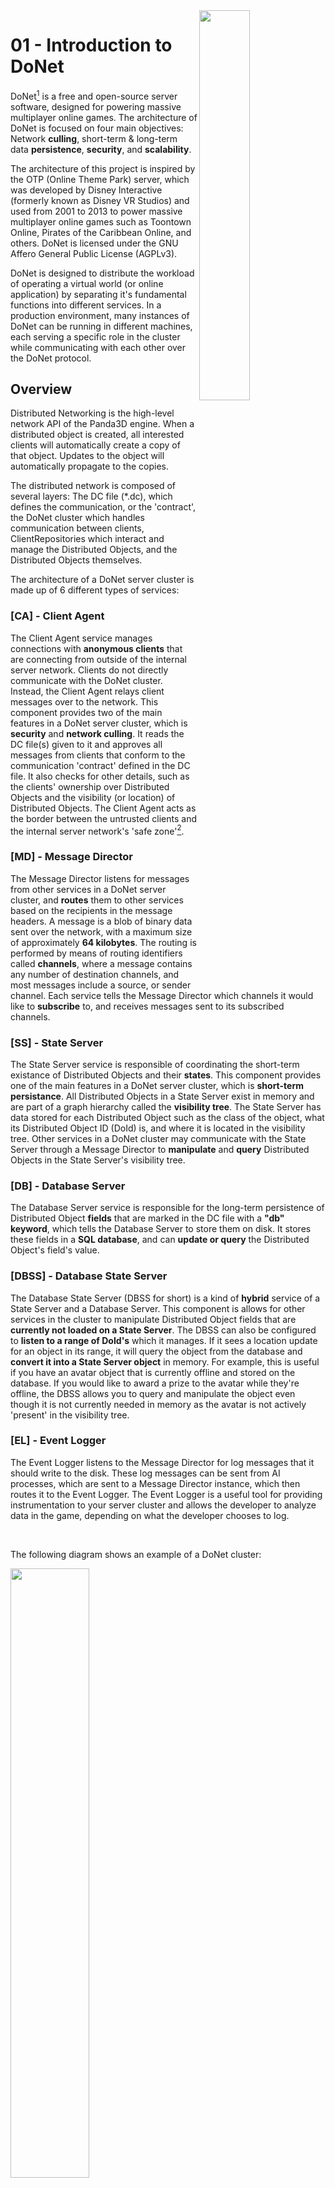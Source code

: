 <img src="../logo/donet_banner.png" align="right" width="40%"/>

# 01 - Introduction to DoNet

DoNet[^1] is a free and open-source server software, designed for powering massive
multiplayer online games. The architecture of DoNet is focused on four main
objectives: Network **culling**, short-term & long-term data **persistence**, 
**security**, and **scalability**.

The architecture of this project is inspired by the OTP (Online Theme Park) server, 
which was developed by Disney Interactive (formerly known as Disney VR Studios) 
and used from 2001 to 2013 to power massive multiplayer online games such as 
Toontown Online, Pirates of the Caribbean Online, and others. DoNet is licensed 
under the GNU Affero General Public License (AGPLv3).

DoNet is designed to distribute the workload of operating a virtual world (or online 
application) by separating it's fundamental functions into different services. In a 
production environment, many instances of DoNet can be running in different machines, 
each serving a specific role in the cluster while communicating with each other over 
the DoNet protocol.

[^1]: An acronym for 'Distributed Object Networking'.

## Overview

Distributed Networking is the high-level network API of the Panda3D engine. When a 
distributed object is created, all interested clients will automatically create a 
copy of that object. Updates to the object will automatically propagate to the copies.

The distributed network is composed of several layers: The DC file (*.dc), which defines 
the communication, or the 'contract', the DoNet cluster which handles communication between 
clients, ClientRepositories which interact and manage the Distributed Objects, 
and the Distributed Objects themselves.

The architecture of a DoNet server cluster is made up of 6 different types of services:

### **[CA] - Client Agent**

  The Client Agent service manages connections with **anonymous clients** that are connecting 
  from outside of the internal server network. Clients do not directly communicate with the 
  DoNet cluster. Instead, the Client Agent relays client messages over to the network. This 
  component provides two of the main features in a DoNet server cluster, which is **security** 
  and **network culling**. It reads the DC file(s) given to it and approves all messages from 
  clients that conform to the communication 'contract' defined in the DC file. It also checks 
  for other details, such as the clients' ownership over Distributed Objects and the visibility 
  (or location) of Distributed Objects. The Client Agent acts as the border between the untrusted 
  clients and the internal server network's 'safe zone'[^2].

[^2]: See the example diagram in this document for context.
  
### **[MD] - Message Director**
  
  The Message Director listens for messages from other services in a DoNet server cluster, 
  and **routes** them to other services based on the recipients in the message headers. A 
  message is a blob of binary data sent over the network, with a maximum size of approximately 
  **64 kilobytes**. The routing is performed by means of routing identifiers called **channels**, 
  where a message contains any number of destination channels, and most messages include a source, 
  or sender channel. Each service tells the Message Director which channels it would like to 
  **subscribe** to, and receives messages sent to its subscribed channels.
  
### **[SS] - State Server**
  
  The State Server service is responsible of coordinating the short-term existance of Distributed 
  Objects and their **states**. This component provides one of the main features in a DoNet server 
  cluster, which is **short-term persistance**. All Distributed Objects in a State Server exist 
  in memory and are part of a graph hierarchy called the **visibility tree**. The State Server has 
  data stored for each Distributed Object such as the class of the object, what its Distributed 
  Object ID (DoId) is, and where it is located in the visibility tree. Other services in a DoNet 
  cluster may communicate with the State Server through a Message Director to **manipulate** and 
  **query** Distributed Objects in the State Server's visibility tree.

### **[DB] - Database Server**
  
  The Database Server service is responsible for the long-term persistence of Distributed Object 
  **fields** that are marked in the DC file with a **"db" keyword**, which tells the Database 
  Server to store them on disk. It stores these fields in a **SQL database**, and can **update or 
  query** the Distributed Object's field's value.
  
### **[DBSS] - Database State Server**
  
  The Database State Server (DBSS for short) is a kind of **hybrid** service of a State 
  Server and a Database Server. This component is allows for other services in the cluster 
  to manipulate Distributed Object fields that are **currently not loaded on a State Server**. 
  The DBSS can also be configured to **listen to a range of DoId's** which it manages. If 
  it sees a location update for an object in its range, it will query the object from the 
  database and **convert it into a State Server object** in memory. For example, this is 
  useful if you have an avatar object that is currently offline and stored on the database. 
  If you would like to award a prize to the avatar while they're offline, the DBSS allows 
  you to query and manipulate the object even though it is not currently needed in memory 
  as the avatar is not actively 'present' in the visibility tree.
  
### **[EL] - Event Logger**
  
  The Event Logger listens to the Message Director for log messages that it should
  write to the disk. These log messages can be sent from AI processes, which are sent to
  a Message Director instance, which then routes it to the Event Logger. The Event Logger 
  is a useful tool for providing instrumentation to your server cluster and allows the 
  developer to analyze data in the game, depending on what the developer chooses to log.

<br>

The following diagram shows an example of a DoNet cluster:

<img src="./images/cluster_diagram.png" width=50% />

DoNet can be configured to serve as all these services under one daemon[^3], which is 
handy for development on your local machine. For a production environment, many instances
of DoNet can be running on different machines and configured to serve as one service each. 
This configuration would be in a **.toml file** that the DoNet daemon would read on startup.
The program will look for a `daemon.toml` file by default, but you can specify a different
file name via argument. (See `donet --help` for more information.)

[^3]: Note in the diagram that every service requires its own Message Director service.
All of the services' MDs make connections to the 'upstream MD', which in this case would
be directly to the master message director. Therefore, the DoNet daemon will always boot up
a Message Director instance. This is why it is a required section in the TOML configuration
file, and also why it is not included under the 'services' section.

<br>

## Fundamental Terms & Concepts

There are many acronyms that you will find as you read the documentation. Please review the 
list below to learn and understand the different concepts and terms used in DoNet.

- **DO**

  Distributed Object. Represents an object present in a State Server's visibility tree.
  
- **DOG**
  
  Distributed Object Global. Similar to a Distributed Object, but is **omnipresent**
  in the Distributed Object visibility tree. This means that it is known globally and
  always remains accessible by all participants, such as Clients and AI processes.
  DOGs are **useful for authentication**, as anonymous (or non-authenticated) clients
  can interact with a Distributed Object Global object, as its not part of the visibility
  tree and it's DoId is a constant that is **globally known** by all clients.
  
- **DoId**
  
  Distributed Object Identifier. This is a **32-bit long identifier** that is generated
  at runtime to identify a Distributed Object that exists in the State Server.

- **DC**
  
  Distributed Class. This is a class definition that the developer defines in the DC file.
  Distributed Objects are instantiated based on a Distributed Class in which it **inherits**
  it's properties, or **fields**, from.
  
- **AI**
  
  Artificial Intelligence. The name for this is arbitrary, as it is not in any way 
  related to the field of machine learning. An AI is a process on the server cluster's 
  internal network that acts as a client connected directly to a Message Director instance. 
  This means that all AI clients bypass the Client Agent, as they are inside of the 'trusted zone.' 
  AI processes have **authority over Distributed Objects** and host the game/application's logic.
  
- **UD**
  
  Uber DOG. This is similar to an AI process, but is dedicated to managing Distributed
  Object Global (DOGs) objects.

- **Views**

  Views are local implementations of a Distributed Class from different **perspectives**.
  A view is essentially a representation of a Distributed Object in the eyes of a client.
  Distributed Object instances on a client inherit from a Distributed Class **and**
  are usually, by convention, named with a suffix which describes the object's
  perspective from the client's point of view in the virtual world. Valid suffixes
  are: **"AI"** (Artificial Intelligence), **"UD"** (UberDOG), and **"OV"** (Owner View).

  **"AI"** views are the AI-side representation of a Distributed Object instance.
  
  **"UD"** views are used by UberDOG processes (similar to AI clients).
  
  **"OV"** views are used by clients, which have **ownership** over that Distributed Object instance.

  Objects seen by a client, but not owned by it, also have their client-side representation without a suffix.

  Each view implements the logic that is executed when a field of the Distributed Object is called.
  For example, a Distributed Class named 'DistributedAvatar' has AI and OV views. The AI view
  may have the privilege to add currency to the 'DistributedAvatar' object, while the OV view has
  the ability to set the username of the 'DistributedAvatar' object. **In a nutshell**, AI processes
  implement administrative logic for a Distributed Object while client processes may implement special
  logic over objects they have ownership of, or use shared logic for objects they do not own.

  The concept of views is very similar to the
  [Model-view-controller (MVC)](https://en.wikipedia.org/wiki/Model%E2%80%93view%E2%80%93controller)
  software design pattern.
  
- **CR**
  
  Client Repository. See [Panda3D's Client Repository](https://docs.panda3d.org/1.10/python/programming/networking/distributed/client-repositories).

- **AIR**

  AI Repository. See [Panda3D's AI Repository](https://docs.panda3d.org/1.10/python/programming/networking/distributed/ai-repositories).

<br>

If you wish to learn more about Panda3D's Distributed Networking, you can also visit these resources available online:

- [October 2003: Building a MMOG for the Million - Disney's Toontown Online](https://dl.acm.org/doi/10.1145/950566.950589)
- [Apr 16, 2008: The DistributedObject System, client side](https://www.youtube.com/watch?v=JsgCFVpXQtQ)
- [Apr 23, 2008: DistributedObjects and the OTP server](https://www.youtube.com/watch?v=r_ZP9SInPcs)
- [Apr 30, 2008: OTP Server Internals](https://www.youtube.com/watch?v=SzybRdxjYoA)
- [October 2010: (GDC Online) MMO 101 - Building Disney's Server System](https://www.gdcvault.com/play/1013776/MMO-101-Building-Disney-s)
- [(PDF Slideshow) MMO 101 - Building Disney's Server System](https://ubm-twvideo01.s3.amazonaws.com/o1/vault/gdconline10/slides/11516-MMO_101_Building_Disneys_Sever.pdf)

